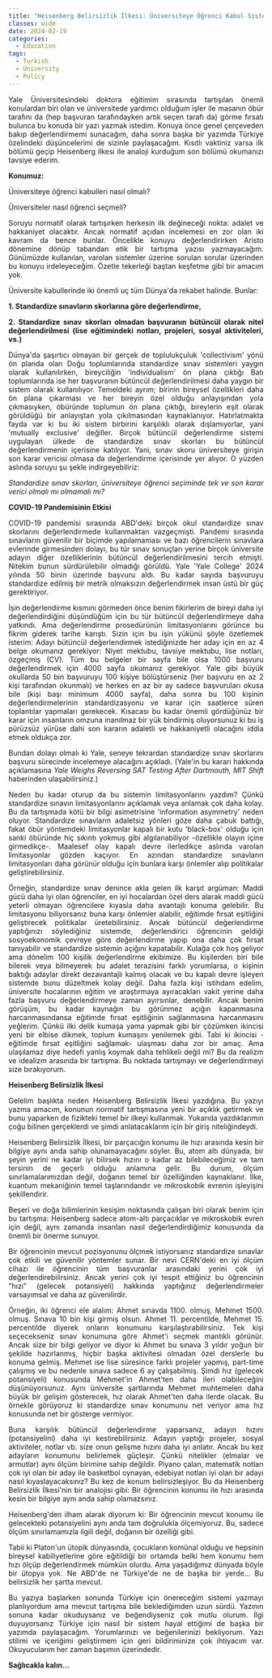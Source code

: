 ```yaml
---
title: "Heisenberg Belirsizlik İlkesi: Üniversiteye Öğrenci Kabul Sistemleri"
classes: wide
date: 2024-02-19
categories:
  - Education
tags:
  - Turkish
  - University
  - Policy
---
```


<p style="text-align: justify;">Yale Üniversitesindeki doktora eğitimim sırasında tartışılan önemli konulardan biri olan ve üniversitede yardımcı olduğum işler ile masanın öbür tarafını da (hep başvuran tarafındayken artık seçen tarafı da) görme fırsatı bulunca bu konuda bir yazı yazmak istedim. Konuya önce genel çerçeveden bakıp değerlendirmemi sunacağım, daha sonra başka bir yazımda Türkiye özelindeki düşüncelerimi de sizinle paylaşacağım. Kısıtlı vaktiniz varsa ilk bölümü geçip Heisenberg ilkesi ile analoji kurduğum son bölümü okumanızı tavsiye ederim.</p> <p style="text-align: justify;"><b>Konumuz:</b></p> <p style="text-align: justify;">Üniversiteye öğrenci kabulleri nasıl olmalı?</p> <p style="text-align: justify;">Üniversiteler nasıl öğrenci seçmeli?</p> <p style="text-align: justify;">Soruyu normatif olarak tartışırken herkesin ilk değineceği nokta: adalet ve hakkaniyet olacaktır. Ancak normatif açıdan incelemesi en zor olan iki kavram da bence bunlar. Öncelikle konuyu değerlendirirken Aristo dönemine dönüp tabandan etik bir tartışma yazısı yazmayacağım. Günümüzde kullanılan, varolan sistemler üzerine sorulan sorular üzerinden bu konuyu irdeleyeceğim. Özetle tekerleği baştan keşfetme gibi bir amacım yok.</p> <p style="text-align: justify;">Üniversite kabullerinde iki önemli uç tüm Dünya'da rekabet halinde. Bunlar:</p> <p style="text-align: justify;"><b>1. Standardize sınavların skorlarına göre değerlendirme,</b></p> <p style="text-align: justify;"><b>2. Standardize sınav skorları olmadan başvuranın bütüncül olarak nitel değerlendirilmesi (lise eğitimindeki notları, projeleri, sosyal aktiviteleri, vs.)</b></p> <p style="text-align: justify;">Dünya'da şaşırtıcı olmayan bir gerçek de toplulukçuluk 'collectivism' yönü ön planda olan Doğu toplumlarında standardize sınav sistemleri yaygın olarak kullanılırken, bireyciliğin 'individualism' ön plana çıktığı Batı toplumlarında ise her başvuranın bütüncül değerlendirilmesi daha yaygın bir sistem olarak kullanılıyor. Temeldeki ayrım; birinin bireysel özellikleri daha ön plana çıkarması ve her bireyin özel olduğu anlayışından yola çıkmasıyken, öbüründe toplumun ön plana çıktığı, bireylerin eşit olarak görüldüğü bir anlayıştan yola çıkılmasından kaynaklanıyor. Hatırlatmakta fayda var ki bu iki sistem birbirini karşılıklı olarak dışlamıyorlar, yani 'mutually exclusive' değiller. Birçok bütüncül değerlendirme sistemi uygulayan ülkede de standardize sınav skorları bu bütüncül değerlendirmenin içerisine katılıyor. Yani, sınav skoru üniversiteye girişin son karar vericisi olmasa da değerlendirme içerisinde yer alıyor. O yüzden aslında soruyu şu şekle indirgeyebiliriz:</p> <p style="text-align: justify;"><i>Standardize sınav skorları, üniversiteye öğrenci seçiminde tek ve son karar verici olmalı mı olmamalı mı?</i></p> <p style="text-align: justify;"><b>COVID-19 Pandemisinin Etkisi</b></p> <p style="text-align: justify;">COVID-19 pandemisi sırasında ABD'deki birçok okul standardize sınav skorlarını değerlendirmede kullanmaktan vazgeçmişti. Pandemi sırasında sınavların güvenilir bir biçimde yapılamaması ve bazı öğrencilerin sınavlara evlerinde girmesinden dolayı, bu tür sınav sonuçları yerine birçok üniversite adayın diğer özelliklerinin bütüncül değerlendirilmesini tercih etmişti. Nitekim bunun sürdürülebilir olmadığı görüldü. Yale 'Yale College' 2024 yılında 50 binin üzerinde başvuru aldı. Bu kadar sayıda başvuruyu standardize edilmiş bir metrik olmaksızın değerlendirmek insan üstü bir güç gerektiriyor.</p> <p style="text-align: justify;">İşin değerlendirme kısmını görmeden önce benim fikirlerim de bireyi daha iyi değerlendirdiğini düşündüğüm için bu tür bütüncül değerlendirmeye daha yatkındı. Ama değerlendirme prosedürünün limitasyonlarını görünce bu fikrim giderek tarihe karıştı. Sizin için bu işin yükünü şöyle özetlemek isterim: Adayı bütüncül değerlendirmek istediğinizde her aday için en az 4 belge okumanız gerekiyor: Niyet mektubu, tavsiye mektubu, lise notları, özgeçmiş (CV). Tüm bu belgeler bir sayfa bile olsa 1000 başvuru değerlendirmek için 4000 sayfa okumanız gerekiyor. Yale gibi büyük okullarda 50 bin başvuruyu 100 kişiye bölüştürseniz (her başvuru en az 2 kişi tarafından okunmalı) ve herkes en az bir ay sadece başvuruları okusa bile (kişi başı minimum 4000 sayfa), daha sonra bu 100 kişinin değerlendirmelerinin standardizasyonu ve karar için saatlerce süren toplantılar yapmaları gerekecek. Kısacası bu kadar önemli gördüğünüz bir karar için insanların omzuna inanılmaz bir yük bindirmiş oluyorsunuz ki bu iş pürüzsüz yürüse dahi son kararın adaletli ve hakkaniyetli olacağını iddia etmek oldukça zor.</p> <p style="text-align: justify;">Bundan dolayı olmalı ki Yale, seneye tekrardan standardize sınav skorlarını başvuru sürecinde incelemeye alacağını açıkladı. (Yale'in bu kararı hakkında açıklamasına <i>Yale Weighs Reversing SAT Testing After Dartmouth, MIT Shift</i> haberinden ulaşabilirsiniz.)</p> <p style="text-align: justify;">Neden bu kadar oturup da bu sistemin limitasyonlarını yazdım? Çünkü standardize sınavın limitasyonlarını açıklamak veya anlamak çok daha kolay. Bu da tartışmada kötü bir bilgi asimetrisine 'information asymmetry' neden oluyor. Standardize sınavların adaletsiz yönleri göze daha çabuk battığı, fakat öbür yöntemdeki limitasyonlar kapalı bir kutu 'black-box' olduğu için sanki öbüründe hiç sıkıntı yokmuş gibi algılanabiliyor -özellikle olayın içine girmedikçe-. Maalesef olay kapalı devre ilerledikçe aslında varolan limitasyonlar gözden kaçıyor. En azından standardize sınavların limitasyonları daha görünür olduğu için bunlara karşı önlemler alıp politikalar geliştirebilirsiniz.</p> <p style="text-align: justify;">Örneğin, standardize sınav denince akla gelen ilk karşıt argüman: Maddi gücü daha iyi olan öğrenciler, en iyi hocalardan özel ders alarak maddi gücü yeterli olmayan öğrencilere kıyasla daha avantajlı konuma gelebilir. Bu limitasyonu biliyorsanız buna karşı önlemler alabilir, eğitimde fırsat eşitliğini geliştirecek politikalar üretebilirsiniz. Ancak bütüncül değerlendirme yaptığınızı söylediğiniz sistemde, değerlendirici öğrencinin geldiği sosyoekonomik çevreye göre değerlendirme yapıp ona daha çok fırsat tanıyabilir ve standardize sistemin açığını kapatabilir. Kulağa çok hoş geliyor ama dönelim 100 kişilik değerlendirme ekibimize. Bu kişilerden biri bile bilerek veya bilmeyerek bu adalet terazisini farklı yorumlarsa, o kişinin baktığı adaylar direkt dezavantajlı kalmış olacak ve bu kapalı devre işleyen sistemde bunu düzeltmek kolay değil. Daha fazla kişi istihdam edelim, üniversite hocalarının eğitim ve araştırmaya ayıracakları vakit yerine daha fazla başvuru değerlendirmeye zaman ayırsınlar, denebilir. Ancak benim görüşüm, bu kadar kaynağın bu görünmez açığın kapanmasına harcanmasındansa eğitimde fırsat eşitliğinin sağlanmasına harcanmasını yeğlerim. Çünkü ilki delik kumaşa yama yapmak gibi bir çözümken ikincisi yeni bir elbise dikmek, toplum kumaşını yenilemek gibi. Tabi ki ikincisi -eğitimde fırsat eşitliğini sağlamak- ulaşması daha zor bir amaç. Ama ulaşılamaz diye hedefi yanlış koymak daha tehlikeli değil mi? Bu da realizm ve idealizm arasında bir tartışma. Bu noktada tartışmayı ve değerlendirmeyi size bırakıyorum.</p> <p style="text-align: justify;"><b>Heisenberg Belirsizlik İlkesi</b></p> <p style="text-align: justify;">Gelelim başlıkta neden Heisenberg Belirsizlik İlkesi yazdığına. Bu yazıyı yazma amacım, konunun normatif tartışmasına yeni bir açıklık getirmek ve bunu yaparken de fizikteki temel bir ilkeyi kullanmak. Yukarıda yazdıklarımın çoğu bilinen gerçeklerdi ve şimdi anlatacaklarım için bir giriş niteliğindeydi.</p> <p style="text-align: justify;">Heisenberg Belirsizlik İlkesi, bir parçacığın konumu ile hızı arasında kesin bir bilgiye aynı anda sahip olunamayacağını söyler. Bu, atom altı dünyada, bir şeyin yerini ne kadar iyi bilirsek hızını o kadar az bilebileceğimiz ve tam tersinin de geçerli olduğu anlamına gelir. Bu durum, ölçüm sınırlamalarımızdan değil, doğanın temel bir özelliğinden kaynaklanır. İlke, kuantum mekaniğinin temel taşlarındandır ve mikroskobik evrenin işleyişini şekillendirir.</p> <p style="text-align: justify;">Beşeri ve doğa bilimlerinin kesişim noktasında çalışan biri olarak benim için bu tartışma: Heisenberg sadece atom-altı parçacıklar ve mikroskobik evren için değil, aynı zamanda insanları nasıl değerlendirdiğimiz konusunda da önemli bir önerme sunuyor.</p> <p style="text-align: justify;">Bir öğrencinin mevcut pozisyonunu ölçmek istiyorsanız standardize sınavlar çok etkili ve güvenilir yöntemler sunar. Bir nevi CERN'deki en iyi ölçüm cihazı ile öğrencinin tüm başvuranlar arasındaki yerini çok iyi değerlendirebilirsiniz. Ancak yerini çok iyi tespit ettiğiniz bu öğrencinin "hızı" (gelecek potansiyeli) hakkında yaptığınız değerlendirmeler varsayımsal ve daha az güvenilirdir.</p> <p style="text-align: justify;">Örneğin, iki öğrenci ele alalım: Ahmet sınavda 1100. olmuş, Mehmet 1500. olmuş. Sınava 10 bin kişi girmiş olsun. Ahmet 11. percentilde, Mehmet 15. percentilde diyerek onların konumunu karşılaştırabilirsiniz. Tek kişi seçecekseniz sınav konumuna göre Ahmet'i seçmek mantıklı görünür. Ancak size bir bilgi geliyor ve diyor ki Ahmet bu sınava 3 yıldır yoğun bir şekilde hazırlanmış, hiçbir başka aktivitesi olmadan özel derslerle bu konuma gelmiş. Mehmet ise lise süresince farklı projeler yapmış, part-time çalışmış ve bu nedenle sınava sadece 6 ay çalışabilmiş. Şimdi hız (gelecek potansiyeli) konusunda Mehmet'in Ahmet'ten daha ileri olabileceğini düşünüyorsunuz. Aynı üniversite şartlarında Mehmet muhtemelen daha büyük bir gelişim gösterecek, hız olarak Ahmet'ten daha ilerde olacak. Bu örnekle görüyoruz ki standardize sınav konumunu net veriyor ama hız konusunda net bir gösterge vermiyor.</p> <p style="text-align: justify;">Buna karşılık bütüncül değerlendirme yaparsanız, adayın hızını (potansiyelini) daha iyi kestirebilirsiniz. Adayın yaptığı projeler, sosyal aktiviteler, notlar vb. size onun gelişme hızını daha iyi anlatır. Ancak bu kez adayların konumunu belirlemek güçleşir. Çünkü nitelikler (elmalar ve armutlar) aynı ölçüm birimine sahip değildir. Piyano çalan, matematik notları çok iyi olan bir aday ile basketbol oynayan, edebiyat notları iyi olan bir adayı nasıl kıyaslayacaksınız? Bu kez de konum belirsizleşiyor. Bu da Heisenberg Belirsizlik İlkesi'nin bir analojisi gibi: Bir öğrencinin konumu ile hızı arasında kesin bir bilgiye aynı anda sahip olamazsınız.</p> <p style="text-align: justify;">Heisenberg'den ilham alarak diyorum ki: Bir öğrencinin mevcut konumu ile gelecekteki potansiyelini aynı anda tam doğrulukla ölçemiyoruz. Bu, sadece ölçüm sınırlamamızla ilgili değil, doğanın bir özelliği gibi.</p> <p style="text-align: justify;">Tabii ki Platon'un ütopik dünyasında, çocukların komünal olduğu ve hepsinin bireysel kabiliyetlerine göre eğitildiği bir ortamda belki hem konumu hem hızı ölçüp değerlendirmek mümkün olurdu. Ama yaşadığımız dünyada böyle bir ütopya yok. Ne ABD'de ne Türkiye'de ne de başka bir yerde... Bu belirsizlik her şartta mevcut.</p> <p style="text-align: justify;">Bu yazıya başlarken sonunda Türkiye için önereceğim sistemi yazmayı planlıyordum ama mevcut tartışma bile beklediğimden uzun sürdü. Yazının sonuna kadar okuduysanız ve beğendiyseniz çok mutlu olurum. İlgi duyuyorsanız Türkiye için nasıl bir sistem hayal ettiğimi de başka bir yazımda paylaşacağım. Yorumlarınızı ve beğenilerinizi bekliyorum. Yazı stilimi ve içeriğimi geliştirmem için geri bildiriminize çok ihtiyacım var. Okuyucularım her zaman başımın üzerindedir.</p> <p style="text-align: justify;"><b>Sağlıcakla kalın…</b></p>





